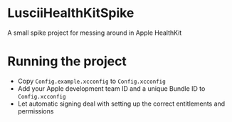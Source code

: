 # LusciiHealthKitSpike
A small spike project for messing around in Apple HealthKit

# Running the project
- Copy `Config.example.xcconfig` to `Config.xcconfig`
- Add your Apple development team ID and a unique Bundle ID to `Config.xcconfig`
- Let automatic signing deal with setting up the correct entitlements and permissions
